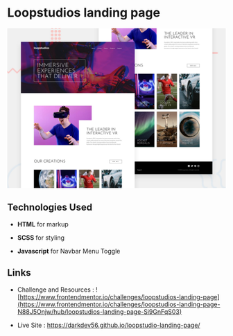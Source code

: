 # Loopstudios landing page

![Design preview for the Loopstudios landing page coding challenge](./design/desktop-preview.jpg)

## Technologies Used

- **HTML** for markup

- **SCSS** for styling

- **Javascript** for Navbar Menu Toggle

## Links

- Challenge and Resources : ![https://www.frontendmentor.io/challenges/loopstudios-landing-page](https://www.frontendmentor.io/challenges/loopstudios-landing-page-N88J5Onjw/hub/loopstudios-landing-page-Si9GnFqS03)

- Live Site : https://darkdev56.github.io/loopstudio-landing-page/
